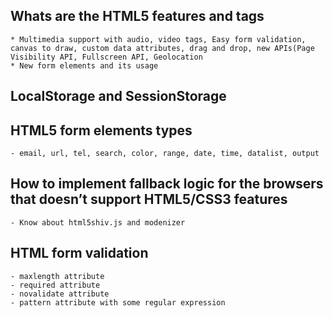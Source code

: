 

Whats are the HTML5 features and tags
---------------------------------------------------------------
	* Multimedia support with audio, video tags, Easy form validation, canvas to draw, custom data attributes, drag and drop, new APIs(Page Visibility API, Fullscreen API, Geolocation
	* New form elements and its usage
LocalStorage and SessionStorage
---------------------------------------------------------------
HTML5 form elements types
---------------------------------------------------------------
	- email, url, tel, search, color, range, date, time, datalist, output
How to implement fallback logic for the browsers that doesn’t support HTML5/CSS3 features
---------------------------------------------------------------
	- Know about html5shiv.js and modenizer 
HTML form validation
---------------------------------------------------------------
	- maxlength attribute
	- required attribute
	- novalidate attribute
	- pattern attribute with some regular expression
